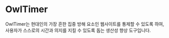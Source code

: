 # OwlTimer
OwlTimer는 현대인의 가장 흔한 집중 방해 요소인 웹사이트를 통제할 수 있도록 하여, 사용자가 스스로의 시간과 의지를 지킬 수 있도록 돕는 생산성 향상 도구입니다.
